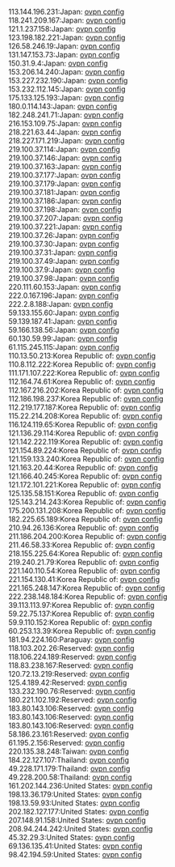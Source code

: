 113.144.196.231:Japan: [ovpn config](vpn/113_144_196_231.ovpn)  
118.241.209.167:Japan: [ovpn config](vpn/118_241_209_167.ovpn)  
121.1.237.158:Japan: [ovpn config](vpn/121_1_237_158.ovpn)  
123.198.182.221:Japan: [ovpn config](vpn/123_198_182_221.ovpn)  
126.58.246.19:Japan: [ovpn config](vpn/126_58_246_19.ovpn)  
131.147.153.73:Japan: [ovpn config](vpn/131_147_153_73.ovpn)  
150.31.9.4:Japan: [ovpn config](vpn/150_31_9_4.ovpn)  
153.206.14.240:Japan: [ovpn config](vpn/153_206_14_240.ovpn)  
153.227.232.190:Japan: [ovpn config](vpn/153_227_232_190.ovpn)  
153.232.112.145:Japan: [ovpn config](vpn/153_232_112_145.ovpn)  
175.133.125.193:Japan: [ovpn config](vpn/175_133_125_193.ovpn)  
180.0.114.143:Japan: [ovpn config](vpn/180_0_114_143.ovpn)  
182.248.241.71:Japan: [ovpn config](vpn/182_248_241_71.ovpn)  
216.153.109.75:Japan: [ovpn config](vpn/216_153_109_75.ovpn)  
218.221.63.44:Japan: [ovpn config](vpn/218_221_63_44.ovpn)  
218.227.171.219:Japan: [ovpn config](vpn/218_227_171_219.ovpn)  
219.100.37.114:Japan: [ovpn config](vpn/219_100_37_114.ovpn)  
219.100.37.146:Japan: [ovpn config](vpn/219_100_37_146.ovpn)  
219.100.37.163:Japan: [ovpn config](vpn/219_100_37_163.ovpn)  
219.100.37.177:Japan: [ovpn config](vpn/219_100_37_177.ovpn)  
219.100.37.179:Japan: [ovpn config](vpn/219_100_37_179.ovpn)  
219.100.37.181:Japan: [ovpn config](vpn/219_100_37_181.ovpn)  
219.100.37.186:Japan: [ovpn config](vpn/219_100_37_186.ovpn)  
219.100.37.198:Japan: [ovpn config](vpn/219_100_37_198.ovpn)  
219.100.37.207:Japan: [ovpn config](vpn/219_100_37_207.ovpn)  
219.100.37.221:Japan: [ovpn config](vpn/219_100_37_221.ovpn)  
219.100.37.26:Japan: [ovpn config](vpn/219_100_37_26.ovpn)  
219.100.37.30:Japan: [ovpn config](vpn/219_100_37_30.ovpn)  
219.100.37.31:Japan: [ovpn config](vpn/219_100_37_31.ovpn)  
219.100.37.49:Japan: [ovpn config](vpn/219_100_37_49.ovpn)  
219.100.37.9:Japan: [ovpn config](vpn/219_100_37_9.ovpn)  
219.100.37.98:Japan: [ovpn config](vpn/219_100_37_98.ovpn)  
220.111.60.153:Japan: [ovpn config](vpn/220_111_60_153.ovpn)  
222.0.167.196:Japan: [ovpn config](vpn/222_0_167_196.ovpn)  
222.2.8.188:Japan: [ovpn config](vpn/222_2_8_188.ovpn)  
59.133.155.60:Japan: [ovpn config](vpn/59_133_155_60.ovpn)  
59.139.187.41:Japan: [ovpn config](vpn/59_139_187_41.ovpn)  
59.166.138.56:Japan: [ovpn config](vpn/59_166_138_56.ovpn)  
60.130.59.99:Japan: [ovpn config](vpn/60_130_59_99.ovpn)  
61.115.245.115:Japan: [ovpn config](vpn/61_115_245_115.ovpn)  
110.13.50.213:Korea Republic of: [ovpn config](vpn/110_13_50_213.ovpn)  
110.8.112.222:Korea Republic of: [ovpn config](vpn/110_8_112_222.ovpn)  
111.171.107.222:Korea Republic of: [ovpn config](vpn/111_171_107_222.ovpn)  
112.164.74.61:Korea Republic of: [ovpn config](vpn/112_164_74_61.ovpn)  
112.167.216.202:Korea Republic of: [ovpn config](vpn/112_167_216_202.ovpn)  
112.186.198.237:Korea Republic of: [ovpn config](vpn/112_186_198_237.ovpn)  
112.219.177.187:Korea Republic of: [ovpn config](vpn/112_219_177_187.ovpn)  
115.22.214.208:Korea Republic of: [ovpn config](vpn/115_22_214_208.ovpn)  
116.124.119.65:Korea Republic of: [ovpn config](vpn/116_124_119_65.ovpn)  
121.136.29.114:Korea Republic of: [ovpn config](vpn/121_136_29_114.ovpn)  
121.142.222.119:Korea Republic of: [ovpn config](vpn/121_142_222_119.ovpn)  
121.154.89.224:Korea Republic of: [ovpn config](vpn/121_154_89_224.ovpn)  
121.159.133.240:Korea Republic of: [ovpn config](vpn/121_159_133_240.ovpn)  
121.163.20.44:Korea Republic of: [ovpn config](vpn/121_163_20_44.ovpn)  
121.166.40.245:Korea Republic of: [ovpn config](vpn/121_166_40_245.ovpn)  
121.172.101.221:Korea Republic of: [ovpn config](vpn/121_172_101_221.ovpn)  
125.135.58.151:Korea Republic of: [ovpn config](vpn/125_135_58_151.ovpn)  
125.143.214.243:Korea Republic of: [ovpn config](vpn/125_143_214_243.ovpn)  
175.200.131.208:Korea Republic of: [ovpn config](vpn/175_200_131_208.ovpn)  
182.225.65.189:Korea Republic of: [ovpn config](vpn/182_225_65_189.ovpn)  
210.94.26.136:Korea Republic of: [ovpn config](vpn/210_94_26_136.ovpn)  
211.186.204.200:Korea Republic of: [ovpn config](vpn/211_186_204_200.ovpn)  
211.46.58.33:Korea Republic of: [ovpn config](vpn/211_46_58_33.ovpn)  
218.155.225.64:Korea Republic of: [ovpn config](vpn/218_155_225_64.ovpn)  
219.240.21.79:Korea Republic of: [ovpn config](vpn/219_240_21_79.ovpn)  
221.140.110.54:Korea Republic of: [ovpn config](vpn/221_140_110_54.ovpn)  
221.154.130.41:Korea Republic of: [ovpn config](vpn/221_154_130_41.ovpn)  
221.165.248.147:Korea Republic of: [ovpn config](vpn/221_165_248_147.ovpn)  
222.238.148.184:Korea Republic of: [ovpn config](vpn/222_238_148_184.ovpn)  
39.113.113.97:Korea Republic of: [ovpn config](vpn/39_113_113_97.ovpn)  
59.22.75.137:Korea Republic of: [ovpn config](vpn/59_22_75_137.ovpn)  
59.9.110.152:Korea Republic of: [ovpn config](vpn/59_9_110_152.ovpn)  
60.253.13.39:Korea Republic of: [ovpn config](vpn/60_253_13_39.ovpn)  
181.94.224.160:Paraguay: [ovpn config](vpn/181_94_224_160.ovpn)  
118.103.202.26:Reserved: [ovpn config](vpn/118_103_202_26.ovpn)  
118.106.224.189:Reserved: [ovpn config](vpn/118_106_224_189.ovpn)  
118.83.238.167:Reserved: [ovpn config](vpn/118_83_238_167.ovpn)  
120.72.13.219:Reserved: [ovpn config](vpn/120_72_13_219.ovpn)  
125.4.189.42:Reserved: [ovpn config](vpn/125_4_189_42.ovpn)  
133.232.190.76:Reserved: [ovpn config](vpn/133_232_190_76.ovpn)  
180.221.102.192:Reserved: [ovpn config](vpn/180_221_102_192.ovpn)  
183.80.143.106:Reserved: [ovpn config](vpn/183_80_143_106.ovpn)  
183.80.143.106:Reserved: [ovpn config](vpn/183_80_143_106.ovpn)  
183.80.143.106:Reserved: [ovpn config](vpn/183_80_143_106.ovpn)  
58.186.23.161:Reserved: [ovpn config](vpn/58_186_23_161.ovpn)  
61.195.2.156:Reserved: [ovpn config](vpn/61_195_2_156.ovpn)  
220.135.38.248:Taiwan: [ovpn config](vpn/220_135_38_248.ovpn)  
184.22.127.107:Thailand: [ovpn config](vpn/184_22_127_107.ovpn)  
49.228.171.179:Thailand: [ovpn config](vpn/49_228_171_179.ovpn)  
49.228.200.58:Thailand: [ovpn config](vpn/49_228_200_58.ovpn)  
161.202.144.236:United States: [ovpn config](vpn/161_202_144_236.ovpn)  
198.13.36.179:United States: [ovpn config](vpn/198_13_36_179.ovpn)  
198.13.59.93:United States: [ovpn config](vpn/198_13_59_93.ovpn)  
202.182.127.177:United States: [ovpn config](vpn/202_182_127_177.ovpn)  
207.148.91.158:United States: [ovpn config](vpn/207_148_91_158.ovpn)  
208.94.244.242:United States: [ovpn config](vpn/208_94_244_242.ovpn)  
45.32.29.3:United States: [ovpn config](vpn/45_32_29_3.ovpn)  
69.136.135.41:United States: [ovpn config](vpn/69_136_135_41.ovpn)  
98.42.194.59:United States: [ovpn config](vpn/98_42_194_59.ovpn)  
